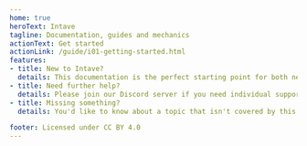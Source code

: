 ```yaml
---
home: true
heroText: Intave
tagline: Documentation, guides and mechanics
actionText: Get started
actionLink: /guide/i01-getting-started.html
features:
- title: New to Intave?
  details: This documentation is the perfect starting point for both new and experienced customers. Here you will find information about setting up Intave, configuring it, using the API and much more. 
- title: Need further help?
  details: Please join our Discord server if you need individual support or if you experience issues not covered by this documentation.
- title: Missing something?
  details: You'd like to know about a topic that isn't covered by this documentation? You found a typo or another issue? Create an issue or a pull request on our GitHub repository!

footer: Licensed under CC BY 4.0
---
```

